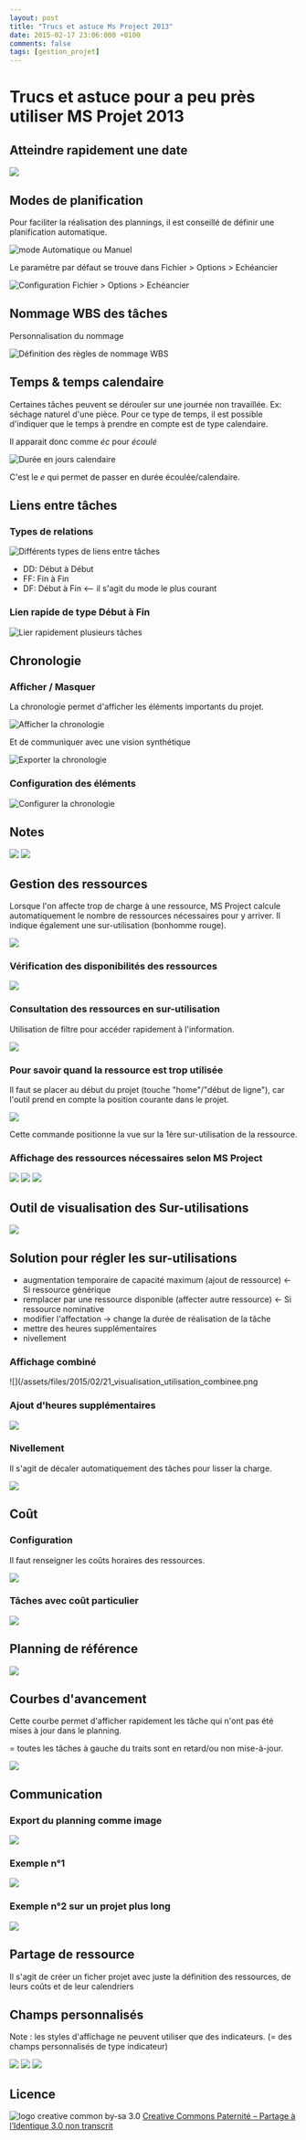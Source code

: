 ```yaml
---
layout: post
title: "Trucs et astuce Ms Project 2013"
date: 2015-02-17 23:06:000 +0100
comments: false
tags: [gestion_projet]
---
```


# Trucs et astuce pour a peu près utiliser MS Projet 2013

## Atteindre rapidement une date

![](/assets/files/2015/02/01_atteindre.png)

## Modes de planification

Pour faciliter la réalisation des plannings, il est conseillé de définir une planification automatique.

![mode Automatique ou Manuel](/assets/files/2015/02/02_mode_planification.png)

Le paramètre par défaut se trouve dans Fichier > Options > Echéancier

![Configuration Fichier > Options > Echéancier](/assets/files/2015/02/03_config_echeancier.png)

## Nommage WBS des tâches

Personnalisation du nommage


![Définition des règles de nommage WBS](/assets/files/2015/02/04_config_wbs.png)

## Temps & temps calendaire

Certaines tâches peuvent se dérouler sur une journée non travaillée.
Ex: séchage naturel d'une pièce.
Pour ce type de temps, il est possible d'indiquer que le temps à prendre en compte est de type calendaire.

Il apparait donc comme _éc_ pour _écoulé_ 

![Durée en jours calendaire](/assets/files/2015/02/05_jour_calendaire.png)

C'est le _e_ qui permet de passer en durée écoulée/calendaire.

## Liens entre tâches

### Types de relations

![Différents types de liens entre tâches](/assets/files/2015/02/06_relation.png)

* DD: Début à Début
* FF: Fin à Fin
* DF: Début à Fin <-- il s'agit du mode le plus courant
   
### Lien rapide de type Début à Fin

![Lier rapidement plusieurs tâches](/assets/files/2015/02/07_relation_rapide.png)

## Chronologie

### Afficher / Masquer

La chronologie permet d'afficher les éléments importants du projet.

![Afficher la chronologie](/assets/files/2015/02/08_chronologie.png)

Et de communiquer avec une vision synthétique

![Exporter la chronologie](/assets/files/2015/02/09_chronologie_comunication.png)

### Configuration des éléments

![Configurer la chronologie](/assets/files/2015/02/10_chronologie_config.png)

## Notes

![](/assets/files/2015/02/11_note.png)
![](/assets/files/2015/02/12_note_affichage.png)

## Gestion des ressources

Lorsque l'on affecte trop de charge à une ressource, MS Project calcule automatiquement le nombre de ressources nécessaires pour y arriver.
Il indique également une sur-utilisation (bonhomme rouge).

![](/assets/files/2015/02/13_ressource.png)

### Vérification des disponibilités des ressources

![](/assets/files/2015/02/14_ressource_disponibilite.png)

### Consultation des ressources en sur-utilisation

Utilisation de filtre pour accéder rapidement à l'information.

![](/assets/files/2015/02/15_sur_utilisation.png)

### Pour savoir quand la ressource est trop utilisée

Il faut se placer au début du projet (touche "home"/"début de ligne"), car l'outil prend en compte la position courante dans le projet.

![](/assets/files/2015/02/16_parcours_sur_utilisation.png)

Cette commande positionne la vue sur la 1ère sur-utilisation de la ressource.

### Affichage des ressources nécessaires selon MS Project

![](/assets/files/2015/02/17_ressource_necessaire_1.png)
![](/assets/files/2015/02/18_ressource_necessaire_2.png)
![](/assets/files/2015/02/19_ressource_necessaire_3.png)

## Outil de visualisation des Sur-utilisations

![](/assets/files/2015/02/20_visualisation_utilisation.png)

## Solution pour régler les sur-utilisations

* augmentation temporaire de capacité maximum (ajout de ressource) <-	Si ressource générique
* remplacer par une ressource disponible (affecter autre ressource) <- Si ressource nominative
* modifier l'affectation -> change la durée de réalisation de la tâche
* mettre des heures supplémentaires
* nivellement

### Affichage combiné

![](/assets/files/2015/02/21_visualisation_utilisation_combinee.png

### Ajout d'heures supplémentaires

![](/assets/files/2015/02/22_config_heure_supp.png)

### Nivellement

Il s'agit de décaler automatiquement des tâches pour lisser la charge.

![](/assets/files/2015/02/23_nivellement.png)

## Coût

### Configuration

Il faut renseigner les coûts horaires des ressources.

![](/assets/files/2015/02/24_cout_ressource.png)

### Tâches avec coût particulier

![](/assets/files/2015/02/25_cout_tache.png)

## Planning de référence


![](/assets/files/2015/02/26_planning_reference.png)

## Courbes d'avancement

Cette courbe permet d'afficher rapidement les tâche qui n'ont pas été mises à jour dans le planning.

= toutes les tâches à gauche du traits sont en retard/ou non mise-à-jour.

![](/assets/files/2015/02/27_courbe_avancement.png)

## Communication

### Export du planning comme image

![](/assets/files/2015/02/28_export_image.png)

### Exemple n°1

![](/assets/files/2015/02/29_export_image_exemple1.png)

### Exemple n°2 sur un projet plus long

![](/assets/files/2015/02/30_export_image_exemple2.png)

## Partage de ressource

Il s'agit de créer un ficher projet avec juste la définition des ressources, de leurs coûts et de leur calendriers

## Champs personnalisés

Note : les styles d'affichage ne peuvent utiliser que des indicateurs.
(= des champs personnalisés de type indicateur)


![](/assets/files/2015/02/31_champ_personnalise.png)
![](/assets/files/2015/02/32_champ_personnalise_config.png)
![](/assets/files/2015/02/33_echele_temps.png)

## Licence

![logo creative common by-sa 3.0](http://i.creativecommons.org/l/by-sa/3.0/88x31.png)
[Creative Commons Paternité – Partage à l’Identique 3.0 non transcrit](http://creativecommons.org/licenses/by-sa/3.0/)
